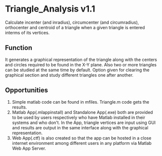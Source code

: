 # Triangle_Analysis v1.1
Calculate incenter (and inradius), circumcenter (and circumradius), orthocenter and centroid of a triangle when a given triangle is entered interms of its vertices.

## Function
It generates a graphical representation of the triangle along with the centers and circles required to be found in the X-Y plane. Also two or more triangles can be studied at the same time by default. Option given for clearing the graphical section and study different triangles one after another.

## Opportunities
1. Simple matlab code can be found in mfiles. Triangle.m code gets the results.
2. Matlab App(.mlappinstall) and Standalone App(.exe) both are provided to be used by users respectively who have Matlab installed in their systems and who don't. In the App, triangle vertices are input using GUI and results are output in the same interface along with the graphical representation.
3. Web App(.ctf) is also created so that the app can be hosted in a close internet environment among different users in any platform via Matlab Web App Server.
